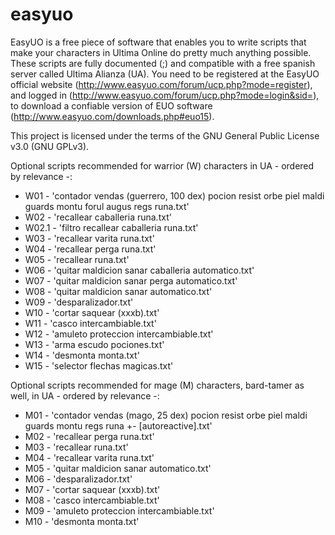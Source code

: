 # easyuo
EasyUO is a free piece of software that enables you to write scripts that make your characters in Ultima Online do pretty much anything possible. These scripts are fully documented (;) and compatible with a free spanish server called Ultima Alianza (UA). You need to be registered at the EasyUO official website (http://www.easyuo.com/forum/ucp.php?mode=register), and logged in (http://www.easyuo.com/forum/ucp.php?mode=login&sid=), to download a confiable version of EUO software (http://www.easyuo.com/downloads.php#euo15).

This project is licensed under the terms of the GNU General Public License v3.0 (GNU GPLv3).

Optional scripts recommended for warrior (W) characters in UA - ordered by relevance -:

- W01 - 'contador vendas (guerrero, 100 dex) pocion resist orbe piel maldi guards montu forul augus regs runa.txt'
- W02 - 'recallear caballeria runa.txt'
- W02.1 - 'filtro recallear caballeria runa.txt'
- W03 - 'recallear varita runa.txt'
- W04 - 'recallear perga runa.txt'
- W05 - 'recallear runa.txt'
- W06 - 'quitar maldicion sanar caballeria automatico.txt'
- W07 - 'quitar maldicion sanar perga automatico.txt'
- W08 - 'quitar maldicion sanar automatico.txt'
- W09 - 'desparalizador.txt'
- W10 - 'cortar saquear (xxxb).txt'
- W11 - 'casco intercambiable.txt'
- W12 - 'amuleto proteccion intercambiable.txt'
- W13 - 'arma escudo pociones.txt'
- W14 - 'desmonta monta.txt'
- W15 - 'selector flechas magicas.txt'

Optional scripts recommended for mage (M) characters, bard-tamer as well, in UA - ordered by relevance -:

- M01 - 'contador vendas (mago, 25 dex) pocion resist orbe piel maldi guards montu regs runa +- [autoreactive].txt'
- M02 - 'recallear perga runa.txt'
- M03 - 'recallear runa.txt'
- M04 - 'recallear varita runa.txt'
- M05 - 'quitar maldicion sanar automatico.txt'
- M06 - 'desparalizador.txt'
- M07 - 'cortar saquear (xxxb).txt'
- M08 - 'casco intercambiable.txt'
- M09 - 'amuleto proteccion intercambiable.txt'
- M10 - 'desmonta monta.txt'
